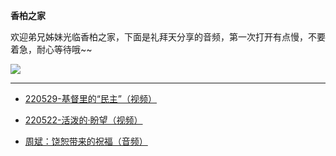 **香柏之家**

欢迎弟兄姊妹光临香柏之家，下面是礼拜天分享的音频，第一次打开有点慢，不要着急，耐心等待哦~~

![](https://pic.imgdb.cn/item/62931864094754312914ff79.jpg)

---

* [220529-基督里的“民主”（视频）](https://www.asuswebstorage.com/navigate/a/#/s/2C8DF5F5CB914285ADE773E4617F7720Y)

* [220522-活泼的·盼望（视频）](https://www.asuswebstorage.com/navigate/a/#/s/202F780806784DD280B465196E287BB6Y)

* [周斌：饶恕带来的祝福（音频）](https://www.asuswebstorage.com/navigate/a/#/s/3491391519344D5F9FA7327E993D1964Y)
